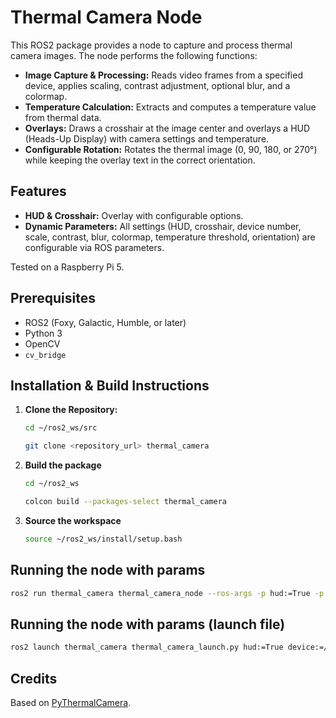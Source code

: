 # Thermal Camera Node

This ROS2 package provides a node to capture and process thermal camera images. The node performs the following functions:

- **Image Capture & Processing:** Reads video frames from a specified device, applies scaling, contrast adjustment, optional blur, and a colormap.
- **Temperature Calculation:** Extracts and computes a temperature value from thermal data.
- **Overlays:** Draws a crosshair at the image center and overlays a HUD (Heads-Up Display) with camera settings and temperature.
- **Configurable Rotation:** Rotates the thermal image (0, 90, 180, or 270°) while keeping the overlay text in the correct orientation.

## Features

- **HUD & Crosshair:** Overlay with configurable options.
- **Dynamic Parameters:** All settings (HUD, crosshair, device number, scale, contrast, blur, colormap, temperature threshold, orientation) are configurable via ROS parameters.

Tested on a Raspberry Pi 5.

## Prerequisites

- ROS2 (Foxy, Galactic, Humble, or later)
- Python 3
- OpenCV
- `cv_bridge`

## Installation & Build Instructions

1. **Clone the Repository:**

   ```bash
   cd ~/ros2_ws/src

   git clone <repository_url> thermal_camera

2. **Build the package**

    ```bash
    cd ~/ros2_ws

    colcon build --packages-select thermal_camera

3. **Source the workspace**

    ```bash
    source ~/ros2_ws/install/setup.bash

## Running the node with params

```bash
ros2 run thermal_camera thermal_camera_node --ros-args -p hud:=True -p device:=/dev/video0 -p orientation:=270
```


## Running the node with params (launch file)

```bash
ros2 launch thermal_camera thermal_camera_launch.py hud:=True device:=/dev/video0 orientation:=270
```

## Credits
Based on [PyThermalCamera](https://github.com/leswright1977/PyThermalCamera).

